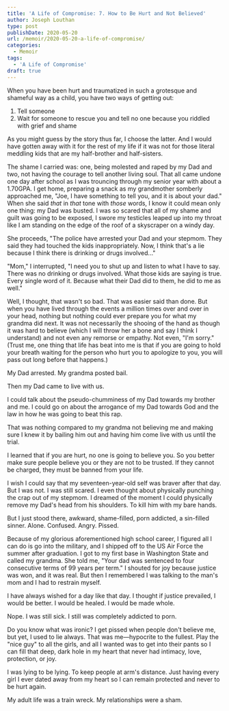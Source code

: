 ```yaml
---
title: 'A Life of Compromise: 7. How to Be Hurt and Not Believed'
author: Joseph Louthan
type: post
publishDate: 2020-05-20
url: /memoir/2020-05-20-a-life-of-compromise/
categories:
  - Memoir
tags:
  - 'A Life of Compromise'
draft: true
---
```


When you have been hurt and traumatized in such a grotesque and shameful way as a child, you have two ways of getting out:

1. Tell someone
2. Wait for someone to rescue you and tell no one because you riddled with grief and shame

As you might guess by the story thus far, I choose the latter. And I would have gotten away with it for the rest of my life if it was not for those literal meddling kids that are my half-brother and half-sisters.

The shame I carried was: one, being molested and raped by my Dad and two, not having the courage to tell another living soul. That all came undone one day after school as I was trouncing through my senior year with about a 1.70GPA. I get home, preparing a snack as my grandmother somberly approached me, "Joe, I have something to tell you, and it is about your dad." When she said *that* in *that* tone with *those* words, I know it could mean only one thing: my Dad was busted. I was so scared that all of my shame and guilt was going to be exposed, I swore my testicles leaped up into my throat like I am standing on the edge of the roof of a skyscraper on a windy day.

She proceeds, "The police have arrested your Dad and your stepmom. They said they had touched the kids inappropriately. Now, I think that's a lie because I think there is drinking or drugs involved..."

"Mom," I interrupted, "I need you to shut up and listen to what I have to say. There was no drinking or drugs involved. What those kids are saying is true. Every single word of it. Because what their Dad did to them, he did to me as well."

Well, I thought, that wasn't so bad. That was easier said than done. But when you have lived through the events a million times over and over in your head, nothing but nothing could ever prepare you for what my grandma did next. It was not necessarily the shooing of the hand as though it was hard to believe (which I will throw her a bone and say I think I understand) and not even any remorse or empathy. Not even, "I'm sorry." (Trust me, one thing that life has beat into me is that if you are going to hold your breath waiting for the person who hurt you to apologize to you, you will pass out long before that happens.)

My Dad arrested. My grandma posted bail.

Then my Dad came to live with us.

I could talk about the pseudo-chumminess of my Dad towards my brother and me. I could go on about the arrogance of my Dad towards God and the law in how he was going to beat this rap.

That was nothing compared to my grandma not believing me and making sure I knew it by bailing him out and having him come live with us until the trial.

I learned that if you are hurt, no one is going to believe you. So you better make sure people believe you or they are not to be trusted. If they cannot be charged, they must be banned from your life.

I wish I could say that my seventeen-year-old self was braver after that day. But I was not. I was still scared. I even thought about physically punching the crap out of my stepmom. I dreamed of the moment I could physically remove my Dad's head from his shoulders. To kill him with my bare hands.

But I just stood there, awkward, shame-filled, porn addicted, a sin-filled sinner. Alone. Confused. Angry. Pissed.

Because of my glorious aforementioned high school career, I figured all I can do is go into the military, and I shipped off to the US Air Force the summer after graduation. I got to my first base in Washington State and called my grandma. She told me, "Your dad was sentenced to four consecutive terms of 99 years per term." I shouted for joy because justice was won, and it was real. But then I remembered I was talking to the man's mom and I had to restrain myself.

I have always wished for a day like that day. I thought if justice prevailed, I would be better. I would be healed. I would be made whole.

Nope. I was still sick. I still was completely addicted to porn. 

Do you know what was ironic? I get pissed when people don't believe me, but yet, I used to lie always. That was me—hypocrite to the fullest. Play the "nice guy" to all the girls, and all I wanted was to get into their pants so I can fill that deep, dark hole in my heart that never had intimacy, love, protection, or joy.

I was lying to be lying. To keep people at arm's distance. Just having every girl I ever dated away from my heart so I can remain protected and never to be hurt again.

My adult life was a train wreck. My relationships were a sham.